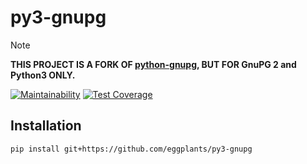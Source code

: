 # py3-gnupg

> [!NOTE]  
> **THIS PROJECT IS A FORK OF [python-gnupg](https://github.com/vsajip/python-gnupg), BUT FOR GnuPG 2 and Python3 ONLY.**

[![Maintainability](
  <https://api.codeclimate.com/v1/badges/210899aaefb3834644a7/maintainability>
)](
  <https://codeclimate.com/github/eggplants/py3-gnupg/maintainability>
) [![Test Coverage](
  <https://api.codeclimate.com/v1/badges/210899aaefb3834644a7/test_coverage>
)](
  <https://codeclimate.com/github/eggplants/py3-gnupg/test_coverage>
)

## Installation

```sh
pip install git+https://github.com/eggplants/py3-gnupg
```
